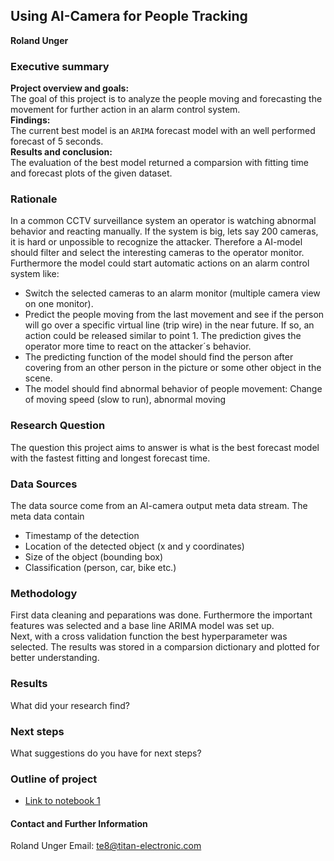 ## Using AI-Camera for People Tracking

**Roland Unger**

### Executive summary
**Project overview and goals:** <br>The goal of this project is to analyze the people moving and forecasting the movement for further action in an alarm control system.<br>
**Findings:**<br> The current best model is an `ARIMA` forecast model with an well performed forecast of 5 seconds.<br>
**Results and conclusion:**<br> The evaluation of the best model returned a comparsion with fitting time and forecast plots of the given dataset.<br>

### Rationale
In a common CCTV surveillance system an operator is watching abnormal behavior and reacting manually.
If the system is big, lets say 200 cameras, it is hard or unpossible to recognize the attacker.
Therefore a AI-model should filter and select the interesting cameras to the operator monitor.
Furthermore the model could start automatic actions on an alarm control system like:<br>
- Switch the selected cameras to an alarm monitor (multiple camera view on one monitor). 
- Predict the people moving from the last movement and see if the person will go over a specific virtual line (trip wire) in the near future. If so, an action could be released similar to point 1. The prediction gives the operator more time to react on the attacker´s behavior.  
- The predicting function of the model should find the person after covering from an other person in the picture or some other    object in the scene.
- The model should find abnormal behavior of people movement: Change of moving speed (slow to run), abnormal moving

### Research Question
The question this project aims to answer is what is the best forecast model with the fastest fitting and longest forecast time.

### Data Sources
The data source come from an AI-camera output meta data stream. The meta data contain <br>
- Timestamp of the detection
- Location of the detected object (x and y coordinates)
- Size of the object (bounding box)
- Classification (person, car, bike etc.)

### Methodology
First data cleaning and peparations was done. Furthermore the important features was selected and a base line ARIMA model was set up.<br>
Next, with a cross validation function the best hyperparameter was selected. The results was stored in a comparsion dictionary and plotted for better understanding.

### Results
What did your research find?

### Next steps
What suggestions do you have for next steps?

### Outline of project

- [Link to notebook 1](https://github.com/te8titan/Capstone_project_II)


#### Contact and Further Information

Roland Unger
Email: te8@titan-electronic.com